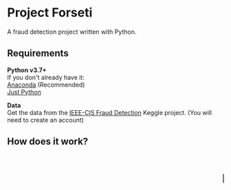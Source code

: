 # Project Forseti
A fraud detection project written with Python.

## Requirements
**Python v3.7+**  
If you don't already have it:  
[Anaconda](https://www.anaconda.com/distribution/#download-section) (Recommended)  
[Just Python](https://www.python.org/downloads/)  

**Data**  
Get the data from the [IEEE-CIS Fraud Detection](https://www.kaggle.com/c/ieee-fraud-detection/data) Keggle project. (You will need to create an account)

## How does it work?
<marquee><h1>I have no idea!</h1></marquee>